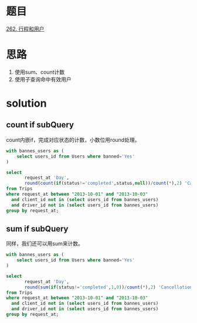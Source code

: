 # 题目

[262. 行程和用户](https://leetcode.cn/problems/trips-and-users/)

# 思路
1. 使用sum、count计数
2. 使用子查询命中有效用户

# solution

## count if subQuery
count内嵌if，完成对应状态的计数，小数位用round处理。
```sql
with bannes_users as (
    select users_id from Users where banned='Yes'
)

select 
       request_at 'Day',
       round(count(if(status!='completed',status,null))/count(*),2) 'Cancellation Rate'
from Trips
where request_at between "2013-10-01" and "2013-10-03"
  and client_id not in (select users_id from bannes_users)
  and driver_id not in (select users_id from bannes_users)
group by request_at;
```
## sum if subQuery
同样，我们还可以用sum来计数。
```sql
with bannes_users as (
    select users_id from Users where banned='Yes'
)

select 
       request_at 'Day',
       round(sum(if(status!='completed',1,0))/count(*),2) 'Cancellation Rate'
from Trips
where request_at between "2013-10-01" and "2013-10-03"
  and client_id not in (select users_id from bannes_users)
  and driver_id not in (select users_id from bannes_users)
group by request_at;
```